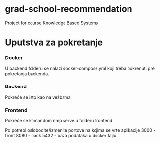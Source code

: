 # grad-school-recommendation
Project for course Knowledge Based Systems

# Uputstva za pokretanje

### Docker
U backend folderu se nalazi docker-compose.yml koji treba pokrenuti pre pokretanja backenda.
### Backend
Pokreće se isto kao na vežbama
### Frontend
Pokreće se komandom nmp serve u folderu frontend.

Po potrebi oslobodite/izmenite portove na kojima se vrte aplikacije
3000 - front
8080 - back
5432 - baza podataka u docker fajlu
